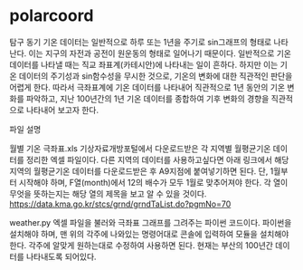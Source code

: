 # polarcoord
탐구 동기
기온 데이터는 일반적으로 하루 또는 1년을 주기로 sin그래프의 형태로 나타난다. 이는 지구의 자전과 공전이 원운동의 형태로 일어나기 때문이다.
일반적으로 기온 데이터를 나타낼 때는 직교 좌표계(카테시안)에 나타내는 일이 흔하다. 하지만 이는 기온 데이터의 주기성과 sin함수성을 무시한 것으로, 기온의 변화에 대한 직관적인 판단을 어렵게 한다.
따라서 극좌표계에 기온 데이터를 나타내어 직관적으로 1년 동안의 기온 변화를 파악하고, 지난 100년간의 1년 기온 데이터를 종합하여 기후 변화의 경향을 직관적으로 나타내어 보고자 한다.

파일 설명

월별 기온 극좌표.xls
기상자료개방포털에서 다운로드받은 각 지역별 월평균기온 데이터를 정리한 엑셀 파일이다.
다른 지역의 데이터를 사용하고싶다면 아래 링크에서 해당 지역의 월평균기온 데이터를 다운로드받은 후 A9지점에 붙여넣기하면 된다.
단, 1월부터 시작해야 하며, F열(month)에서 12의 배수가 모두 1월로 맞추어져야 한다.
각 열이 무엇을 뜻하는지는 해당 열의 제목을 보고 알 수 있을 것이다.
https://data.kma.go.kr/stcs/grnd/grndTaList.do?pgmNo=70

weather.py
엑셀 파일을 불러와 극좌표 그래프를 그려주는 파이썬 코드이다.
파이썬을 설치해야 하며, 맨 위의 각주에 나와있는 명령어대로 콘솔에 입력하여 모듈을 설치해야 한다.
각주에 알맞게 원하는대로 수정하여 사용하면 된다.
현재는 부산의 100년간 데이터를 나타내도록 되어있다.